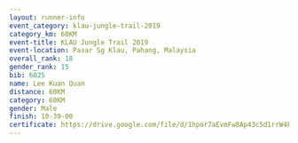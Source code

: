 ```yaml
---
layout: runner-info 
event_category: klau-jungle-trail-2019 
category_km: 60KM 
event-title: KLAU Jungle Trail 2019 
event-location: Pasar Sg Klau, Pahang, Malaysia 
overall_rank: 18
gender_rank: 15
bib: 6025
name: Lee Kuan Quan
distance: 60KM
category: 60KM
gender: Male
finish: 10-39-00
certificate: https://drive.google.com/file/d/1hpor7aEvmFw8Ap43c5d1rrW4Fg4oxiav/view?usp=sharing
---
```

